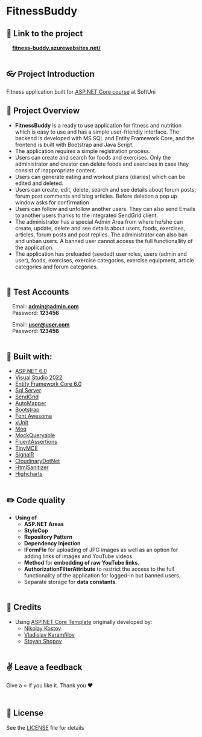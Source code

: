 # FitnessBuddy

## 🔗 **Link to the project**
&nbsp;&nbsp;&nbsp;&nbsp;**[fitness-buddy.azurewebsites.net/](https://fitness-buddy.azurewebsites.net/)**
<br/><br/>

## :eyeglasses: Project Introduction
<p>Fitness application built for <a href="https://softuni.bg/trainings/3601/asp-dot-net-core-february-2022">ASP.NET Core course</a> at SoftUni</p>

## 📝 Project Overview
-	**FitnessBuddy** is a ready to use application for fitness and nutrition which is easy to use and has a simple user-friendly interface. The backend is developed with MS SQL and Entity Framework Core, and the frontend is built with Bootstrap and Java Script.
-	The application requires a simple registration process.
-	Users can create and search for foods and exercises. Only the administrator and creator can delete foods and exercises in case they consist of inappropriate content.
-	Users can generate eating and workout plans (diaries) which can be edited and deleted.
-	Users can create, edit, delete, search and see details about forum posts, forum post comments and blog articles. Before deletion a pop up window asks for confirmation
-	Users can follow and unfollow another users. They can also send Emails to another users thanks to the integrated SendGrid client.
-	The administrator has a special Admin Area from where he/she can create, update, delete and see details about users, foods, exercises, articles, forum posts and post replies. The administrator can also ban and unban users. A banned user cannot access the full functionallity of the application.
-	The application has preloaded (seeded) user roles, users (admin and user), foods, exercises, exercise categories, exercise equipment, article categories and forum categories.
<br/><br/>

## 🧪 Test Accounts
&nbsp;&nbsp;&nbsp;&nbsp;Email: **admin@admin.com**  
&nbsp;&nbsp;&nbsp;&nbsp;Password: **123456**  

&nbsp;&nbsp;&nbsp;&nbsp;Email: **user@user.com**  
&nbsp;&nbsp;&nbsp;&nbsp;Password: **123456** 
<br/><br/>

## :hammer: Built with:
* [ASP.NET 6.0](https://github.com/dotnet/aspnetcore)
* [Visual Studio 2022](https://github.com/github/VisualStudio)
* [Entity Framework Core 6.0](https://github.com/dotnet/efcore)
* [Sql Server](https://www.microsoft.com/en-us/sql-server/sql-server-downloads)
* [SendGrid](https://github.com/sendgrid)
* [AutoMapper](https://github.com/AutoMapper/AutoMapper)
* [Bootstrap](https://github.com/twbs/bootstrap)
* [Font Awesome](https://fontawesome.com/)
* [xUnit](https://github.com/xunit/xunit)
* [Moq](https://github.com/moq/moq)
* [MockQueryable](https://github.com/romantitov/MockQueryable)
* [FluentAssertions](https://github.com/fluentassertions/fluentassertions)
* [TinyMCE](https://github.com/tinymce)
* [SignalR](https://github.com/SignalR/SignalR)
* [CloudinaryDotNet](https://github.com/cloudinary/CloudinaryDotNet)
* [HtmlSanitizer](https://github.com/mganss/HtmlSanitizer)
* [Highcharts](https://github.com/highcharts/highcharts)
<br/><br/>

## :pencil2: Code quality 
- **Using of**
   * **ASP.NET Areas**
   * **StyleCop**
   * **Repository Pattern**
   * **Dependency Injection**
   * **IFormFle** for uploading of JPG images as well as an option for adding links of images and YouTube videos.
   * **Method** for **embedding of raw YouTube links**.
   * **AuthorizationFilterAttribute** to restrict the access to the full functionality of the application for logged-in but banned users.
   * Separate storage for **data constants**.
<br/><br/>

## :handshake: Credits
- Using [ASP.NET Core Template](https://github.com/NikolayIT/ASP.NET-Core-Template) originally developed by:
   * [Nikolay Kostov](https://github.com/NikolayIT)
   * [Vladislav Karamfilov](https://github.com/vladislav-karamfilov)
   * [Stoyan Shopov](https://github.com/StoyanShopov)
<br/><br/>

## :v: Leave a feedback
Give a :star: if you like it.
Thank you ❤️
<br/><br/>

## 📖 License
See the [LICENSE](https://github.com/beshev/FitnessBuddy/blob/main/LICENSE) file for details
